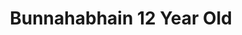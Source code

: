 ---
layout: recipe
title: Bunnahabhain 12 Year Old
category: Scotch - Islay
aged: 12
abv: 46.3
distillery: Bunnahabhain
distillery-location: Islay, UK
nose: Fresh, sweet. Seaweed, malt
palate: Soft, supple. Sherry, nutty. A little sweetness, malty, juicy sultana. Slightly coastal.
finish: Sherried, mochaccino, herbal, balanced salty tang.
tag:
    - islay
    - scotch
    - whisky
---